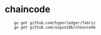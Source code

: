 # chaincode

```
	go get github.com/hyperledger/fabric
	go get github.com/aiguo186/chaincode
  
```
